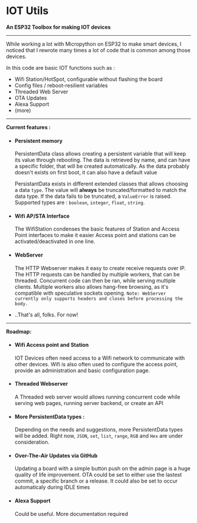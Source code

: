 # IOT Utils

**An ESP32 Toolbox for making IOT devices**
___
While working a lot with Micropython on ESP32 to make smart devices, I noticed that I rewrote many times a lot of code that is common among those devices. 

In this code are basic IOT functions such as : 
- Wifi Station/HotSpot, configurable without flashing the board
- Config files / reboot-resilient variables
- Threaded Web Server
- OTA Updates 
- Alexa Support
- (more)

___

**Current features :**
- #### Persistent memory
	 PersistentData class allows creating a persistent variable that will keep its value through rebooting.
	 The data is retrieved by name, and can have a specific folder, that will be created automatically. As the data probably doesn't exists on first boot, it can also have a default value
	 
	 PersistantData exists in different extended classes that allows choosing a data `type`. The value will **always** be truncated/formatted to match the data type. If the data fails to be truncated, a `ValueError` is raised.
 Supported types are : `boolean`, `integer`, `float`, `string`. 
 
 - #### Wifi AP/STA Interface
      The WifiStation condenses the basic features of Station and Access Point interfaces to make it easier
      Access point and stations can be activated/deactivated in one line.
      
 - #### WebServer
      The HTTP Webserver makes it easy to create receive requests over IP.
      The HTTP requests can be handled by multiple workers, that can be threaded. 
      Concurrent code can then be ran, while serving multiple clients. 
      Multiple workers also allows hang-free browsing, as it's compatible with speculative sockets opening.
      `Note: WebServer currently only supports headers and closes before processing the body.`
      
 - ..That's all, folks. For now!
___
**Roadmap:**
- #### Wifi Access point and Station
  IOT Devices often need access to a Wifi network to communicate with other devices. 
  Wifi is also often used to configure the access point, provide an administration and basic configuration page.

- #### Threaded Webserver
   A Threaded web server would allows running concurrent code while serving web pages, running server backend, or create an API

- #### More PersistentData types : 
  Depending on the needs and suggestions, more PersistentData types will be added. Right now, `JSON`, `set`, `list`, `range`, `RGB` and `Hex` are under consideration.
- #### Over-The-Air Updates via GitHub
  Updating a board with a simple button push on the admin page is a huge quality of life improvement. OTA could be set to either use the lastest commit, a specific branch or a release. 
  It could also be set to occur automaticaly during IDLE times 
- #### Alexa Support
  Could be useful. More documentation required

